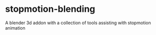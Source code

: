 # stopmotion-blending
A blender 3d addon with a collection of tools assisting with stopmotion animation
